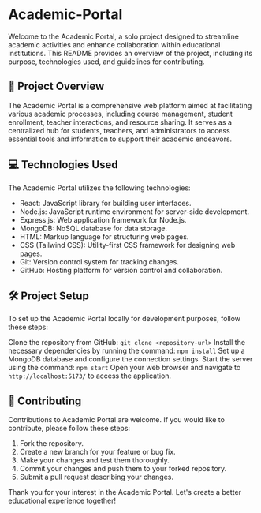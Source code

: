 # Academic-Portal

Welcome to the Academic Portal, a solo project designed to streamline academic activities and enhance collaboration within educational institutions. This README provides an overview of the project, including its purpose, technologies used, and guidelines for contributing.

## :rocket: Project Overview

The Academic Portal is a comprehensive web platform aimed at facilitating various academic processes, including course management, student enrollment, teacher interactions, and resource sharing. It serves as a centralized hub for students, teachers, and administrators to access essential tools and information to support their academic endeavors.

## :computer: Technologies Used

The Academic Portal utilizes the following technologies:

- React: JavaScript library for building user interfaces.
- Node.js: JavaScript runtime environment for server-side development.
- Express.js: Web application framework for Node.js.
- MongoDB: NoSQL database for data storage.
- HTML: Markup language for structuring web pages.
- CSS (Tailwind CSS): Utility-first CSS framework for designing web pages.
- Git: Version control system for tracking changes.
- GitHub: Hosting platform for version control and collaboration.


## :hammer_and_wrench: Project Setup

To set up the Academic Portal locally for development purposes, follow these steps:

Clone the repository from GitHub: `git clone <repository-url>`
Install the necessary dependencies by running the command: `npm install`
Set up a MongoDB database and configure the connection settings.
Start the server using the command: `npm start`
Open your web browser and navigate to `http://localhost:5173/` to access the application.

## :raised_hands: Contributing

Contributions to Academic Portal are welcome. If you would like to contribute, please follow these steps:

1. Fork the repository.
2. Create a new branch for your feature or bug fix.
3. Make your changes and test them thoroughly.
4. Commit your changes and push them to your forked repository.
5. Submit a pull request describing your changes.

Thank you for your interest in the Academic Portal. Let's create a better educational experience together!
